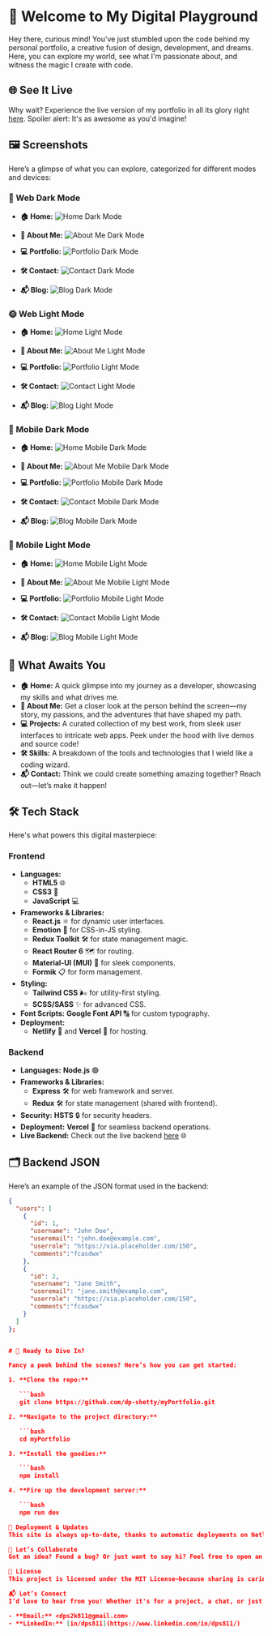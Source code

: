 # 🚀 Welcome to My Digital Playground

Hey there, curious mind! You've just stumbled upon the code behind my personal portfolio, a creative fusion of design, development, and dreams. Here, you can explore my world, see what I'm passionate about, and witness the magic I create with code.

## 🌐 See It Live

Why wait? Experience the live version of my portfolio in all its glory right [here](https://dpshetty.netlify.app/). Spoiler alert: It's as awesome as you'd imagine!

## 🖼️ Screenshots

Here’s a glimpse of what you can explore, categorized for different modes and devices:

### 🌙 Web Dark Mode

- **🏠 Home:**
  ![Home Dark Mode](./src/assets/images/readmeImages/Home_Dark.jpg)

- **👤 About Me:**
  ![About Me Dark Mode](./src/assets/images/readmeImages/About_Dark.jpg)

- **💻 Portfolio:**
  ![Portfolio Dark Mode](./src/assets/images/readmeImages/)

- **🛠️ Contact:**
  ![Contact Dark Mode](./src/assets/images/readmeImages/Contact_Dark.jpg)

- **📬 Blog:**
  ![Blog Dark Mode](./src/assets/images/readmeImages/)

### 🌞 Web Light Mode

- **🏠 Home:**
  ![Home Light Mode](./src/assets/images/readmeImages/Home_Light.jpg)

- **👤 About Me:**
  ![About Me Light Mode](./src/assets/images/readmeImages/About_Light.jpg)

- **💻 Portfolio:**
  ![Portfolio Light Mode](https://via.placeholder.com/800x400?text=Projects+Light+Mode+Screenshot)

- **🛠️ Contact:**
  ![Contact Light Mode](./src/assets/images/readmeImages/Contact_Light.jpg)

- **📬 Blog:**
  ![Blog Light Mode](https://via.placeholder.com/800x400?text=Contact+Light+Mode+Screenshot)

### 📱 Mobile Dark Mode

- **🏠 Home:**
  ![Home Mobile Dark Mode](./src/assets/images/readmeImages/Home_mobDark.jpg)

- **👤 About Me:**
  ![About Me Mobile Dark Mode](./src/assets/images/readmeImages/About_mobDark.jpg)

- **💻 Portfolio:**
  ![Portfolio Mobile Dark Mode]([./src/assets/images/readmeImages/Portfolio_mobDark.jpg](https://via.placeholder.com/800x400?text=Contact+Light+Mode+Screenshot))

- **🛠️ Contact:**
  ![Contact Mobile Dark Mode](./src/assets/images/readmeImages/Contact_mobDark.jpg)

- **📬 Blog:**
  ![Blog Mobile Dark Mode]([./src/assets/images/readmeImages/About_mobDark.jpg](https://via.placeholder.com/800x400?text=Contact+Light+Mode+Screenshot))

### 📱 Mobile Light Mode

- **🏠 Home:**
  ![Home Mobile Light Mode](./src/assets/images/readmeImages/Home_mobLight.jpg)

- **👤 About Me:**
  ![About Me Mobile Light Mode](./src/assets/images/readmeImages/About_mobLight.jpg)

- **💻 Portfolio:**
  ![Portfolio Mobile Light Mode](https://via.placeholder.com/800x400?text=Projects+Mobile+Light+Mode+Screenshot)

- **🛠️ Contact:**
  ![Contact Mobile Light Mode](./src/assets/images/readmeImages/Contact_mobLight.jpg)

- **📬 Blog:**
  ![Blog Mobile Light Mode](https://via.placeholder.com/800x400?text=Contact+Mobile+Light+Mode+Screenshot)

## 🎨 What Awaits You

- **🏠 Home:** A quick glimpse into my journey as a developer, showcasing my skills and what drives me.
- **👤 About Me:** Get a closer look at the person behind the screen—my story, my passions, and the adventures that have shaped my path.
- **💻 Projects:** A curated collection of my best work, from sleek user interfaces to intricate web apps. Peek under the hood with live demos and source code!
- **🛠️ Skills:** A breakdown of the tools and technologies that I wield like a coding wizard.
- **📬 Contact:** Think we could create something amazing together? Reach out—let’s make it happen!

## 🛠️ Tech Stack

Here's what powers this digital masterpiece:

### Frontend

- **Languages:**
  - **HTML5** 🌐
  - **CSS3** 🎨
  - **JavaScript** 💻
- **Frameworks & Libraries:** 
  - **React.js** ⚛️ for dynamic user interfaces.
  - **Emotion** 🎨 for CSS-in-JS styling.
  - **Redux Toolkit** 🛠️ for state management magic.
  - **React Router 6** 🗺️ for routing.
  - **Material-UI (MUI)** 💅 for sleek components.
  - **Formik** 📋 for form management.
- **Styling:**
  - **Tailwind CSS** 🌬️ for utility-first styling.
  - **SCSS/SASS** ✨ for advanced CSS.
- **Font Scripts:** **Google Font API** 🔠 for custom typography.
- **Deployment:** 
  - **Netlify** 🚀 and **Vercel** 🌟 for hosting.

### Backend

- **Languages:** **Node.js** 🟢
- **Frameworks & Libraries:** 
  - **Express** 🛠️ for web framework and server.
  - **Redux** 🛠️ for state management (shared with frontend).
- **Security:** **HSTS** 🔒 for security headers.
- **Deployment:** **Vercel** 🌟 for seamless backend operations.
- **Live Backend:** Check out the live backend [here](https://your-backend-deployment-url.vercel.app) 🌐

## 🗂️ Backend JSON

Here’s an example of the JSON format used in the backend:

```json
{
  "users": [
    {
      "id": 1,
      "username": "John Doe",
      "useremail": "john.doe@example.com",
      "userrole": "https://via.placeholder.com/150",
      "comments":"fcasdwx"
    },
    {
      "id": 2,
      "username": "Jane Smith",
      "useremail": "jane.smith@example.com",
      "userrole": "https://via.placeholder.com/150",
      "comments":"fcasdwx"
    }
  ]
};


# 🚧 Ready to Dive In?

Fancy a peek behind the scenes? Here’s how you can get started:

1. **Clone the repo:**

   ```bash
   git clone https://github.com/dp-shetty/myPortfolio.git

2. **Navigate to the project directory:**

   ```bash
   cd myPortfolio

3. **Install the goodies:**

   ```bash
   npm install

4. **Fire up the development server:**

   ```bash
   npm run dev

🚀 Deployment & Updates
This site is always up-to-date, thanks to automatic deployments on Netlify and Vercel. Every push to the main branch triggers a fresh deployment—so you’re always seeing the latest and greatest.

🤝 Let’s Collaborate
Got an idea? Found a bug? Or just want to say hi? Feel free to open an issue, submit a pull request, or reach out through my contact page.

📜 License
This project is licensed under the MIT License—because sharing is caring.

📬 Let’s Connect
I’d love to hear from you! Whether it's for a project, a chat, or just to say hi, you can reach me through:

- **Email:** <dps2k811@gmail.com>
- **LinkedIn:** [in/dps811](https://www.linkedin.com/in/dps811/)
  